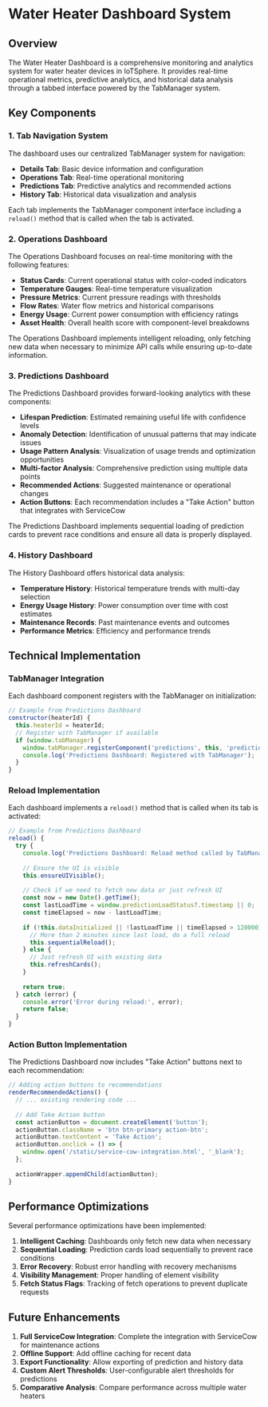 # Water Heater Dashboard System

## Overview

The Water Heater Dashboard is a comprehensive monitoring and analytics system for water heater devices in IoTSphere. It provides real-time operational metrics, predictive analytics, and historical data analysis through a tabbed interface powered by the TabManager system.

## Key Components

### 1. Tab Navigation System

The dashboard uses our centralized TabManager system for navigation:

- **Details Tab**: Basic device information and configuration
- **Operations Tab**: Real-time operational monitoring
- **Predictions Tab**: Predictive analytics and recommended actions
- **History Tab**: Historical data visualization and analysis

Each tab implements the TabManager component interface including a `reload()` method that is called when the tab is activated.

### 2. Operations Dashboard

The Operations Dashboard focuses on real-time monitoring with the following features:

- **Status Cards**: Current operational status with color-coded indicators
- **Temperature Gauges**: Real-time temperature visualization
- **Pressure Metrics**: Current pressure readings with thresholds
- **Flow Rates**: Water flow metrics and historical comparisons
- **Energy Usage**: Current power consumption with efficiency ratings
- **Asset Health**: Overall health score with component-level breakdowns

The Operations Dashboard implements intelligent reloading, only fetching new data when necessary to minimize API calls while ensuring up-to-date information.

### 3. Predictions Dashboard

The Predictions Dashboard provides forward-looking analytics with these components:

- **Lifespan Prediction**: Estimated remaining useful life with confidence levels
- **Anomaly Detection**: Identification of unusual patterns that may indicate issues
- **Usage Pattern Analysis**: Visualization of usage trends and optimization opportunities
- **Multi-factor Analysis**: Comprehensive prediction using multiple data points
- **Recommended Actions**: Suggested maintenance or operational changes
- **Action Buttons**: Each recommendation includes a "Take Action" button that integrates with ServiceCow

The Predictions Dashboard implements sequential loading of prediction cards to prevent race conditions and ensure all data is properly displayed.

### 4. History Dashboard

The History Dashboard offers historical data analysis:

- **Temperature History**: Historical temperature trends with multi-day selection
- **Energy Usage History**: Power consumption over time with cost estimates
- **Maintenance Records**: Past maintenance events and outcomes
- **Performance Metrics**: Efficiency and performance trends

## Technical Implementation

### TabManager Integration

Each dashboard component registers with the TabManager on initialization:

```javascript
// Example from Predictions Dashboard
constructor(heaterId) {
  this.heaterId = heaterId;
  // Register with TabManager if available
  if (window.tabManager) {
    window.tabManager.registerComponent('predictions', this, 'predictions-dashboard');
    console.log('Predictions Dashboard: Registered with TabManager');
  }
}
```

### Reload Implementation

Each dashboard implements a `reload()` method that is called when its tab is activated:

```javascript
// Example from Predictions Dashboard
reload() {
  try {
    console.log('Predictions Dashboard: Reload method called by TabManager');
    
    // Ensure the UI is visible
    this.ensureUIVisible();
    
    // Check if we need to fetch new data or just refresh UI
    const now = new Date().getTime();
    const lastLoadTime = window.predictionLoadStatus?.timestamp || 0;
    const timeElapsed = now - lastLoadTime;
    
    if (!this.dataInitialized || !lastLoadTime || timeElapsed > 120000) {
      // More than 2 minutes since last load, do a full reload
      this.sequentialReload();
    } else {
      // Just refresh UI with existing data
      this.refreshCards();
    }
    
    return true;
  } catch (error) {
    console.error('Error during reload:', error);
    return false;
  }
}
```

### Action Button Implementation

The Predictions Dashboard now includes "Take Action" buttons next to each recommendation:

```javascript
// Adding action buttons to recommendations
renderRecommendedActions() {
  // ... existing rendering code ...
  
  // Add Take Action button
  const actionButton = document.createElement('button');
  actionButton.className = 'btn btn-primary action-btn';
  actionButton.textContent = 'Take Action';
  actionButton.onclick = () => {
    window.open('/static/service-cow-integration.html', '_blank');
  };
  
  actionWrapper.appendChild(actionButton);
}
```

## Performance Optimizations

Several performance optimizations have been implemented:

1. **Intelligent Caching**: Dashboards only fetch new data when necessary
2. **Sequential Loading**: Prediction cards load sequentially to prevent race conditions
3. **Error Recovery**: Robust error handling with recovery mechanisms
4. **Visibility Management**: Proper handling of element visibility
5. **Fetch Status Flags**: Tracking of fetch operations to prevent duplicate requests

## Future Enhancements

1. **Full ServiceCow Integration**: Complete the integration with ServiceCow for maintenance actions
2. **Offline Support**: Add offline caching for recent data
3. **Export Functionality**: Allow exporting of prediction and history data
4. **Custom Alert Thresholds**: User-configurable alert thresholds for predictions
5. **Comparative Analysis**: Compare performance across multiple water heaters
